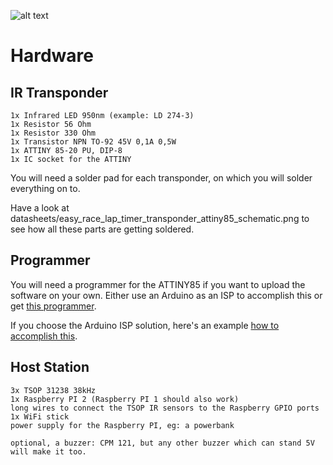 ![alt text](http://www.airbirds.de/wp-content/uploads/2015/11/logo_big.png "EasyRaceLapTimer")

# Hardware

## IR Transponder

    1x Infrared LED 950nm (example: LD 274-3)
    1x Resistor 56 Ohm
    1x Resistor 330 Ohm
    1x Transistor NPN TO-92 45V 0,1A 0,5W
    1x ATTINY 85-20 PU, DIP-8
    1x IC socket for the ATTINY

You will need a solder pad for each transponder, on which you will solder everything on to.

Have a look at datasheets/easy_race_lap_timer_transponder_attiny85_schematic.png to see how all these parts are getting soldered.

## Programmer

You will need a programmer for the ATTINY85 if you want to upload the software on your own. Either use an Arduino as an ISP to accomplish this or get [this programmer](https://www.sparkfun.com/products/11801).

If you choose the Arduino ISP solution, here's an example [how to accomplish this](http://highlowtech.org/?p=1695).

## Host Station

    3x TSOP 31238 38kHz
    1x Raspberry PI 2 (Raspberry PI 1 should also work)
    long wires to connect the TSOP IR sensors to the Raspberry GPIO ports
    1x WiFi stick
    power supply for the Raspberry PI, eg: a powerbank

    optional, a buzzer: CPM 121, but any other buzzer which can stand 5V will make it too.
